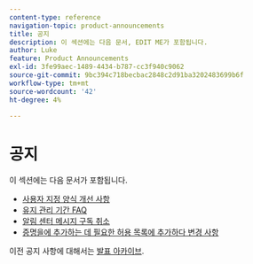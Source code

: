 ```yaml
---
content-type: reference
navigation-topic: product-announcements
title: 공지
description: 이 섹션에는 다음 문서, EDIT ME가 포함됩니다.
author: Luke
feature: Product Announcements
exl-id: 3fe99aec-1489-4434-b787-cc3f940c9062
source-git-commit: 9bc394c718becbac2848c2d91ba3202483699b6f
workflow-type: tm+mt
source-wordcount: '42'
ht-degree: 4%

---
```


# 공지

이 섹션에는 다음 문서가 포함됩니다.

* [사용자 지정 양식 개선 사항](../../product-announcements/announcements/custom-form-enhancements.md)
* [유지 관리 기간 FAQ](../../product-announcements/announcements/maintenance-window-faq.md)
* [알림 센터 메시지 구독 취소](unsubscribe-from-ac-messages.md)
* [증명을에 추가하는 데 필요한 허용 목록에 추가하다 변경 사항](proofhq-domain-change-workfront.md)



이전 공지 사항에 대해서는 [발표 아카이브](announcement-archive/announcement-archive.md).
